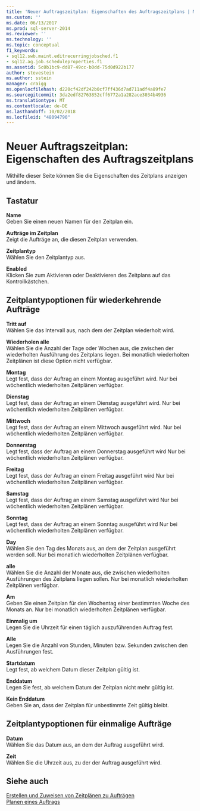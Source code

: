 ```yaml
---
title: 'Neuer Auftragszeitplan: Eigenschaften des Auftragszeitplans | Microsoft-Dokumentation'
ms.custom: ''
ms.date: 06/13/2017
ms.prod: sql-server-2014
ms.reviewer: ''
ms.technology: ''
ms.topic: conceptual
f1_keywords:
- sql12.swb.maint.editrecurringjobsched.f1
- sql12.ag.job.scheduleproperties.f1
ms.assetid: 5c0b1bc9-dd87-49cc-b0dd-75d0d922b177
author: stevestein
ms.author: sstein
manager: craigg
ms.openlocfilehash: d220cf42df242b0cf7ff436d7ad711adf4a89fe7
ms.sourcegitcommit: 3da2edf82763852cff6772a1a282ace3034b4936
ms.translationtype: MT
ms.contentlocale: de-DE
ms.lasthandoff: 10/02/2018
ms.locfileid: "48094790"
---
```

# <a name="new-job-schedule-job-schedule-properties"></a>Neuer Auftragszeitplan: Eigenschaften des Auftragszeitplans
  Mithilfe dieser Seite können Sie die Eigenschaften des Zeitplans anzeigen und ändern.  
  
## <a name="options"></a>Tastatur  
 **Name**  
 Geben Sie einen neuen Namen für den Zeitplan ein.  
  
 **Aufträge im Zeitplan**  
 Zeigt die Aufträge an, die diesen Zeitplan verwenden.  
  
 **Zeitplantyp**  
 Wählen Sie den Zeitplantyp aus.  
  
 **Enabled**  
 Klicken Sie zum Aktivieren oder Deaktivieren des Zeitplans auf das Kontrollkästchen.  
  
## <a name="recurring-schedule-types-options"></a>Zeitplantypoptionen für wiederkehrende Aufträge  
 **Tritt auf**  
 Wählen Sie das Intervall aus, nach dem der Zeitplan wiederholt wird.  
  
 **Wiederholen alle**  
 Wählen Sie die Anzahl der Tage oder Wochen aus, die zwischen der wiederholten Ausführung des Zeitplans liegen. Bei monatlich wiederholten Zeitplänen ist diese Option nicht verfügbar.  
  
 **Montag**  
 Legt fest, dass der Auftrag an einem Montag ausgeführt wird. Nur bei wöchentlich wiederholten Zeitplänen verfügbar.  
  
 **Dienstag**  
 Legt fest, dass der Auftrag an einem Dienstag ausgeführt wird. Nur bei wöchentlich wiederholten Zeitplänen verfügbar.  
  
 **Mittwoch**  
 Legt fest, dass der Auftrag an einem Mittwoch ausgeführt wird. Nur bei wöchentlich wiederholten Zeitplänen verfügbar.  
  
 **Donnerstag**  
 Legt fest, dass der Auftrag an einem Donnerstag ausgeführt wird Nur bei wöchentlich wiederholten Zeitplänen verfügbar.  
  
 **Freitag**  
 Legt fest, dass der Auftrag an einem Freitag ausgeführt wird Nur bei wöchentlich wiederholten Zeitplänen verfügbar.  
  
 **Samstag**  
 Legt fest, dass der Auftrag an einem Samstag ausgeführt wird Nur bei wöchentlich wiederholten Zeitplänen verfügbar.  
  
 **Sonntag**  
 Legt fest, dass der Auftrag an einem Sonntag ausgeführt wird Nur bei wöchentlich wiederholten Zeitplänen verfügbar.  
  
 **Day**  
 Wählen Sie den Tag des Monats aus, an dem der Zeitplan ausgeführt werden soll. Nur bei monatlich wiederholten Zeitplänen verfügbar.  
  
 **alle**  
 Wählen Sie die Anzahl der Monate aus, die zwischen wiederholten Ausführungen des Zeitplans liegen sollen. Nur bei monatlich wiederholten Zeitplänen verfügbar.  
  
 **Am**  
 Geben Sie einen Zeitplan für den Wochentag einer bestimmten Woche des Monats an. Nur bei monatlich wiederholten Zeitplänen verfügbar.  
  
 **Einmalig um**  
 Legen Sie die Uhrzeit für einen täglich auszuführenden Auftrag fest.  
  
 **Alle**  
 Legen Sie die Anzahl von Stunden, Minuten bzw. Sekunden zwischen den Ausführungen fest.  
  
 **Startdatum**  
 Legt fest, ab welchem Datum dieser Zeitplan gültig ist.  
  
 **Enddatum**  
 Legen Sie fest, ab welchem Datum der Zeitplan nicht mehr gültig ist.  
  
 **Kein Enddatum**  
 Geben Sie an, dass der Zeitplan für unbestimmte Zeit gültig bleibt.  
  
## <a name="one-time-schedule-types-options"></a>Zeitplantypoptionen für einmalige Aufträge  
 **Datum**  
 Wählen Sie das Datum aus, an dem der Auftrag ausgeführt wird.  
  
 **Zeit**  
 Wählen Sie die Uhrzeit aus, zu der der Auftrag ausgeführt wird.  
  
## <a name="see-also"></a>Siehe auch  
 [Erstellen und Zuweisen von Zeitplänen zu Aufträgen](create-and-attach-schedules-to-jobs.md)   
 [Planen eines Auftrags](schedule-a-job.md)  
  
  
